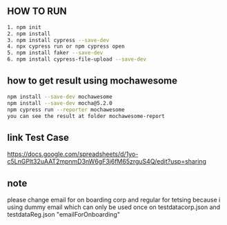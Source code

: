 ## HOW TO RUN
```bash 
1. npm init
2. npm install
3. npm install cypress --save-dev
4. npx cypress run or npm cypress open
5. npm install faker --save-dev
6. npm install cypress-file-upload --save-dev
```
## how to get result using mochawesome
```bash 
npm install --save-dev mochawesome
npm install --save-dev mocha@5.2.0
npm cypress run --reporter mochawesome
you can see the result at folder mochawesome-report
```

## link Test Case
https://docs.google.com/spreadsheets/d/1yo-c5LnGPlt32uAAT2mpnmD3nW6gF3j6fM65zrguS4Q/edit?usp=sharing

## note
please change email for on boarding corp and regular for tetsing because i using dummy email which can only be used once on testdatacorp.json and testdataReg.json "emailForOnboarding"

